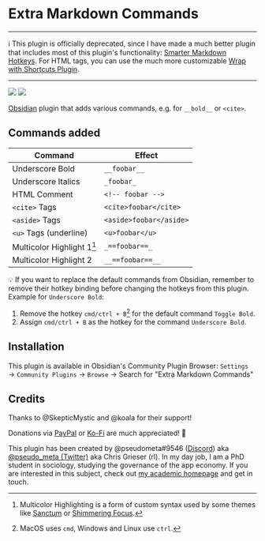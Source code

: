 # Extra Markdown Commands

---
ℹ️ This plugin is officially deprecated, since I have made a much better plugin that includes most of this plugin's functionality: [Smarter Markdown Hotkeys](https://github.com/chrisgrieser/obsidian-smarter-md-hotkeys). For HTML tags, you can use the much more customizable [Wrap with Shortcuts Plugin](https://github.com/manic/obsidian-wrap-with-shortcuts).

---

![](https://img.shields.io/github/downloads/chrisgrieser/obsidian-extra-md-commands/total?label=Total%20Downloads&style=plastic)  ![](https://img.shields.io/github/v/release/chrisgrieser/obsidian-extra-md-commands?label=Latest%20Release&style=plastic)

[Obsidian](https://obsidian.md/) plugin that adds various commands, e.g. for `__bold__` or `<cite>`.

## Commands added

| Command                    | Effect                  |
| -------------------------- | ----------------------- |
| Underscore Bold            | `__foobar__`            |
| Underscore Italics         | `_foobar_`              |
| HTML Comment               | `<!-- foobar --> `      |
| `<cite>` Tags              | `<cite>foobar</cite>`   |
| `<aside>` Tags             | `<aside>foobar</aside>` |
| `<u>` Tags (underline)     | `<u>foobar</u>`         |
| Multicolor Highlight 1[^1] | `_==foobar==_`          |
| Multicolor Highlight 2     | `__==foobar==__`        |

💡 If you want to replace the default commands from Obsidian, remember to remove their hotkey binding before changing the hotkeys from this plugin. Example for `Underscore Bold`:
1. Remove the hotkey `cmd/ctrl + B`[^2] for the default command `Toggle Bold`.
2. Assign `cmd/ctrl + B` as the hotkey for the command `Underscore Bold`.

## Installation
This plugin is available in Obsidian's Community Plugin Browser: `Settings` → `Community Plugins` → `Browse` → Search for "Extra Markdown Commands"

## Credits

Thanks to @SkepticMystic and @koala for their support!

Donations via [PayPal](https://www.paypal.com/paypalme/ChrisGrieser) or [Ko-Fi](https://ko-fi.com/pseudometa) are much appreciated! 🙏

This plugin has been created by @pseudometa#9546 ([Discord](https://discord.gg/veuWUTm)) aka [@pseudo_meta (Twitter)](https://twitter.com/pseudo_meta) aka Chris Grieser (rl). In my day job, I am a PhD student in sociology, studying the governance of the app economy. If you are interested in this subject, check out [my academic homepage](https://chris-grieser.de/) and get in touch.

[^1]: Multicolor Highlighting is a form of custom syntax used by some themes like [Sanctum](https://github.com/jdanielmourao/obsidian-sanctum) or [Shimmering Focus](https://github.com/chrisgrieser/shimmering-focus).
[^2]: MacOS uses `cmd`, Windows and Linux use `ctrl`.
